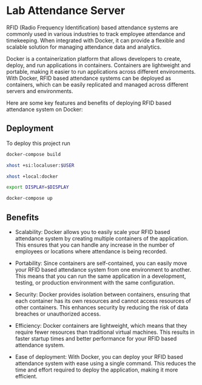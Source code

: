 
# Lab Attendance Server

RFID (Radio Frequency Identification) based attendance systems are commonly used in various industries to track employee attendance and timekeeping. When integrated with Docker, it can provide a flexible and scalable solution for managing attendance data and analytics.

Docker is a containerization platform that allows developers to create, deploy, and run applications in containers. Containers are lightweight and portable, making it easier to run applications across different environments. With Docker, RFID based attendance systems can be deployed as containers, which can be easily replicated and managed across different servers and environments.

Here are some key features and benefits of deploying RFID based attendance system on Docker:










## Deployment

To deploy this project run


```bash
docker-compose build
```
```bash
xhost +si:localuser:$USER
```
```bash
xhost +local:docker
```
```bash
export DISPLAY=$DISPLAY
```
```bash
docker-compose up 
```


## Benefits

- Scalability: Docker allows you to easily scale your RFID based attendance system by creating multiple containers of the application. This ensures that you can handle any increase in the number of employees or locations where attendance is being recorded.

- Portability: Since containers are self-contained, you can easily move your RFID based attendance system from one environment to another. This means that you can run the same application in a development, testing, or production environment with the same configuration.

- Security: Docker provides isolation between containers, ensuring that each container has its own resources and cannot access resources of other containers. This enhances security by reducing the risk of data breaches or unauthorized access.

- Efficiency: Docker containers are lightweight, which means that they require fewer resources than traditional virtual machines. This results in faster startup times and better performance for your RFID based attendance system.

- Ease of deployment: With Docker, you can deploy your RFID based attendance system with ease using a single command. This reduces the time and effort required to deploy the application, making it more efficient.


